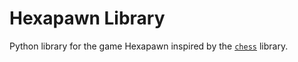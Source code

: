 # Hexapawn Library

Python library for the game Hexapawn inspired by the [`chess`](https://pypi.org/project/chess/) library.
